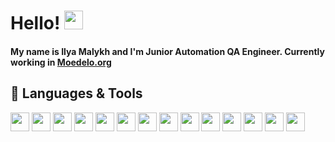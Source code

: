 # Hello! <img src="https://raw.githubusercontent.com/MartinHeinz/MartinHeinz/master/wave.gif" width="30px">

#### My name is Ilya Malykh and I'm Junior Automation QA Engineer. Currently working in [Moedelo.org](https://www.moedelo.org)

## 🔧 Languages & Tools
<img src="https://starchenkov.pro/qa-guru/img/skills/Intelij_IDEA.svg" width="30px"> 
<img src="https://starchenkov.pro/qa-guru/img/skills/Java.svg" width="30px">
<img src="https://starchenkov.pro/qa-guru/img/skills/Selenium.svg" width="30px">
<img src="https://starchenkov.pro/qa-guru/img/skills/Selenide.svg" width="30px">
<img src="https://starchenkov.pro/qa-guru/img/skills/Selenoid.svg" width="30px">
<img src="https://starchenkov.pro/qa-guru/img/skills/Allure_Report.svg" width="30px">
<img src="https://starchenkov.pro/qa-guru/img/skills/Gradle.svg" width="30px">
<img src="https://starchenkov.pro/qa-guru/img/skills/JUnit5.svg" width="30px">
<img src="https://starchenkov.pro/qa-guru/img/skills/Github.svg" width="30px">
<img src="https://starchenkov.pro/qa-guru/img/skills/Jenkins.svg" width="30px">
<img src="https://starchenkov.pro/qa-guru/img/skills/Docker.svg" width="30px">
<img src="https://starchenkov.pro/qa-guru/img/skills/Rest-Assured.svg" width="30px">
<img src="https://upload.wikimedia.org/wikipedia/commons/8/86/Teamcity_Logo.png" width="30px">
<img src="https://www.vhv.rs/dpng/d/120-1207745_transparent-past-due-png-youtrack-icon-png-download.png" width="30px">

